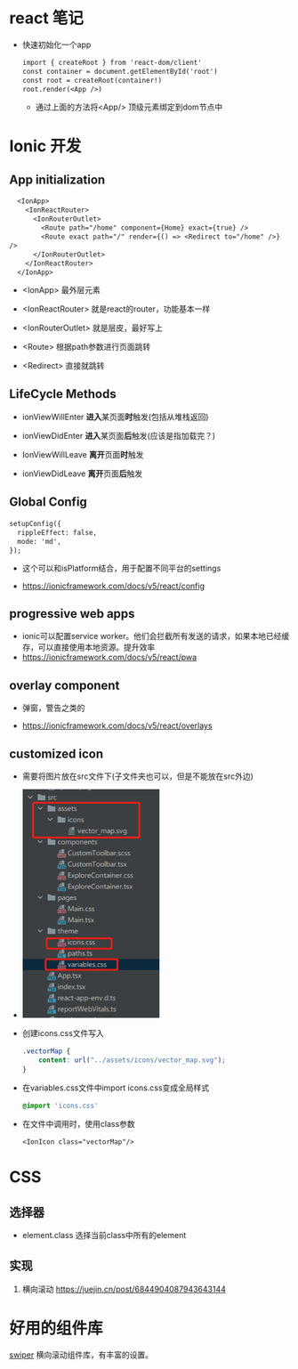 # react 笔记

* 快速初始化一个app

  ```tsx
  import { createRoot } from 'react-dom/client'
  const container = document.getElementById('root')
  const root = createRoot(container!)
  root.render(<App />)
  ```

  * 通过上面的方法将\<App/> 顶级元素绑定到dom节点中





# Ionic 开发

## App initialization

```tsx
  <IonApp>
    <IonReactRouter>
      <IonRouterOutlet>
        <Route path="/home" component={Home} exact={true} />
        <Route exact path="/" render={() => <Redirect to="/home" />} />
      </IonRouterOutlet>
    </IonReactRouter>
  </IonApp>
```

* \<IonApp> 最外层元素

* \<IonReactRouter> 就是react的router，功能基本一样
* \<IonRouterOutlet> 就是层皮，最好写上
* \<Route> 根据path参数进行页面跳转
* \<Redirect> 直接就跳转

## LifeCycle Methods

* ionViewWillEnter **进入**某页面**时**触发(包括从堆栈返回)

* ionViewDidEnter **进入**某页面**后**触发(应该是指加载完？)
* IonViewWillLeave **离开**页面**时**触发

* ionViewDidLeave **离开**页面**后**触发

## Global Config

```tsx
setupConfig({
  rippleEffect: false,
  mode: 'md',
});
```

* 这个可以和isPlatform结合，用于配置不同平台的settings

* https://ionicframework.com/docs/v5/react/config

## progressive web apps

* ionic可以配置service worker。他们会拦截所有发送的请求，如果本地已经缓存，可以直接使用本地资源。提升效率
* https://ionicframework.com/docs/v5/react/pwa

## overlay component

* 弹窗，警告之类的

* https://ionicframework.com/docs/v5/react/overlays

## customized icon

* 需要将图片放在src文件下(子文件夹也可以，但是不能放在src外边)

* <img src="note/image-20220510221203731.png" alt="image-20220510221203731" style="zoom:50%;" />

* 创建icons.css文件写入

  ```css
  .vectorMap {
      content: url("../assets/icons/vector_map.svg");
  }
  ```

* 在variables.css文件中import icons.css变成全局样式

  ```css
  @import 'icons.css'
  ```

* 在文件中调用时，使用class参数

  ```tsx
  <IonIcon class="vectorMap"/>
  ```



# CSS

## 选择器

* element.class 选择当前class中所有的element

## 实现

1. 横向滚动 https://juejin.cn/post/6844904087943643144



# 好用的组件库

[swiper](https://swiperjs.com/demos) 横向滚动组件库，有丰富的设置。
